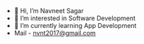 - 👋 Hi, I’m Navneet Sagar
- 👀 I’m interested in Software Development
- 🌱 I’m currently learning App Development
- Mail - nvnt2017@gmail.com

<!---
Navflash/Navflash is a ✨ special ✨ repository because its `README.md` (this file) appears on your GitHub profile.
You can click the Preview link to take a look at your changes.
--->
